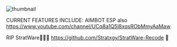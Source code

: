 ![thumbnail](https://github.com/Stratxgy/StratWare/assets/117533771/3b39fcda-4cbd-46ee-b749-69f6fc0ed5a4)




CURRENT FEATURES INCLUDE:
AIMBOT
ESP
also https://www.youtube.com/channel/UCq8a1Q5l8xqsRObMmyAaMaw


RIP StratWare🫡🫡🫡 
https://github.com/Stratxgy/StratWare-Recode 🫡

